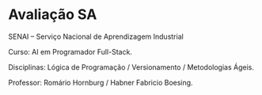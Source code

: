 # Avaliação SA 

SENAI – Serviço Nacional de Aprendizagem Industrial

Curso: AI em Programador Full-Stack.

Disciplinas: Lógica de Programação / Versionamento / Metodologias Ágeis.

Professor: Romário Hornburg / Habner Fabricio Boesing.
